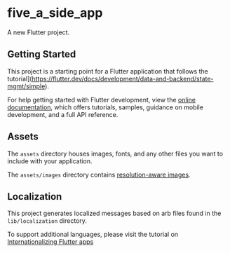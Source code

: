 # five_a_side_app

A new Flutter project.

## Getting Started

This project is a starting point for a Flutter application that follows the
tutorial](https://flutter.dev/docs/development/data-and-backend/state-mgmt/simple).

For help getting started with Flutter development, view the
[online documentation](https://flutter.dev/docs), which offers tutorials,
samples, guidance on mobile development, and a full API reference.

## Assets

The `assets` directory houses images, fonts, and any other files you want to
include with your application.

The `assets/images` directory contains [resolution-aware
images](https://flutter.dev/docs/development/ui/assets-and-images#resolution-aware).

## Localization

This project generates localized messages based on arb files found in
the `lib/localization` directory.

To support additional languages, please visit the tutorial on
[Internationalizing Flutter
apps](https://flutter.dev/docs/development/accessibility-and-localization/internationalization)
